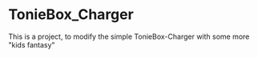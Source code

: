 # TonieBox_Charger
This is a project, to modify the simple TonieBox-Charger with some more "kids fantasy"
